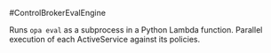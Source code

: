 #ControlBrokerEvalEngine

Runs `opa eval` as a subprocess in a Python Lambda function.
Parallel execution of each ActiveService against its policies.
